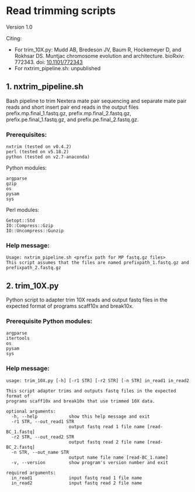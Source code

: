 # Read trimming scripts

Version 1.0

Citing:
* For trim_10X.py: Mudd AB, Bredeson JV, Baum R, Hockemeyer D, and Rokhsar DS. Muntjac chromosome evolution and architecture. bioRxiv: 772343. doi: [10.1101/772343](https://doi.org/10.1101/772343)
* For nxtrim_pipeline.sh: unpublished

## 1. nxtrim_pipeline.sh

Bash pipeline to trim Nextera mate pair sequencing and separate mate pair reads and short insert pair end reads in the output files prefix.mp.final_1.fastq.gz, prefix.mp.final_2.fastq.gz, prefix.pe.final_1.fastq.gz, and prefix.pe.final_2.fastq.gz.

### Prerequisites:

```
nxtrim (tested on v0.4.2)
perl (tested on v5.18.2)
python (tested on v2.7-anaconda)
```

Python modules:
```
argparse
gzip
os
pysam
sys
```

Perl modules:
```
Getopt::Std
IO::Compress::Gzip
IO::Uncompress::Gunzip
```

### Help message:

```
Usage: nxtrim_pipeline.sh <prefix path for MP fastq.gz files>
This script assumes that the files are named prefixpath_1.fastq.gz and prefixpath_2.fastq.gz
```

## 2. trim_10X.py

Python script to adapter trim 10X reads and output fastq files in the expected format of programs scaff10x and break10x.

### Prerequisite Python modules:

```
argparse
itertools
os
pysam
sys
```

### Help message:

```
usage: trim_10X.py [-h] [-r1 STR] [-r2 STR] [-n STR] in_read1 in_read2

This script adapter trims and outputs fastq files in the expected format of
programs scaff10x and break10x that use trimmed 10X data.

optional arguments:
  -h, --help            show this help message and exit
  -r1 STR, --out_read1 STR
                        output fastq read 1 file name [read-BC_1.fastq]
  -r2 STR, --out_read2 STR
                        output fastq read 2 file name [read-BC_2.fastq]
  -n STR, --out_name STR
                        output name file name [read-BC_1.name]
  -v, --version         show program's version number and exit

required arguments:
  in_read1              input fastq read 1 file name
  in_read2              input fastq read 2 file name
```
